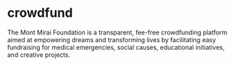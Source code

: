 # crowdfund
The Mont Mirai Foundation is a transparent, fee-free crowdfunding platform aimed at empowering dreams and transforming lives by facilitating easy fundraising for medical emergencies, social causes, educational initiatives, and creative projects.
